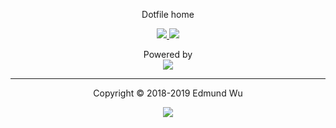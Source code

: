 <div align="center">
  <p>Dotfile home</p>

  <p>
    <a href="https://www.archlinux.org">
      <img src="https://img.shields.io/badge/OS-NixOS-1793D1.svg" />
    </a>
    <a href="https://github.com/arcticicestudio/snowsaw/releases/latest">
      <img src="https://img.shields.io/github/release/arcticicestudio/snowsaw.svg" />
    </a>
  </p>

  <p>Powered by
    <br />
    <a href="https://github.com/arcticicestudio/snowsaw">
      <img src="https://cdn.rawgit.com/arcticicestudio/snowsaw/develop/assets/snowsaw-logo-banner.svg" />
    </a>
  </p>
</div>

---

<div align="center">
  <p>Copyright &copy; 2018-2019 Edmund Wu</p>

  <p>
    <a href="https://gitlab.com/eadwu/dotfiles/blob/master/LICENSE">
      <img src="https://img.shields.io/badge/License-BSD--3--Clause-5E81AC.svg" />
    </a>
  </p>
</div>
